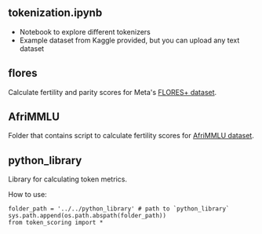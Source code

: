## tokenization.ipynb
- Notebook to explore different tokenizers
- Example dataset from Kaggle provided, but you can upload any text dataset

## flores
Calculate fertility and parity scores for Meta's [FLORES+ dataset](https://huggingface.co/datasets/openlanguagedata/flores_plus).

## AfriMMLU
Folder that contains script to calculate fertility scores for [AfriMMLU dataset](https://huggingface.co/datasets/masakhane/afrimmlu).

## python_library
Library for calculating token metrics. 

How to use:
```
folder_path = '../../python_library' # path to `python_library`
sys.path.append(os.path.abspath(folder_path))
from token_scoring import *
```
